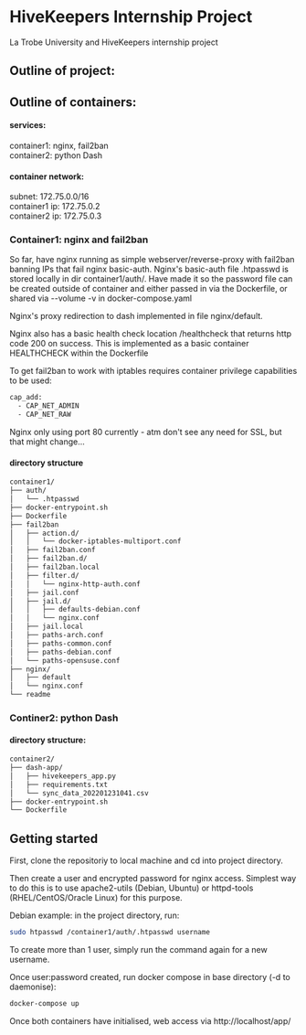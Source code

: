 # HiveKeepers Internship Project
La Trobe University and HiveKeepers internship project

## Outline of project:

## Outline of containers:

#### services:
container1: nginx, fail2ban   
container2: python Dash   

#### container network:
subnet: 172.75.0.0/16   
container1 ip: 172.75.0.2   
container2 ip: 172.75.0.3   

### Container1: nginx and fail2ban

So far, have nginx running as simple webserver/reverse-proxy with fail2ban banning IPs that fail nginx basic-auth.
Nginx's basic-auth file .htpasswd is stored locally in dir container1/auth/.  Have made it so the password file can
be created outside of container and either passed in via the Dockerfile, or shared via --volume -v in docker-compose.yaml

Nginx's proxy redirection to dash implemented in file nginx/default.

Nginx also has a basic health check location /healthcheck that returns http code 200 on success.
This is implemented as a basic container HEALTHCHECK within the Dockerfile

To get fail2ban to work with iptables requires container privilege capabilities to be used:
```bash
cap_add:
  - CAP_NET_ADMIN
  - CAP_NET_RAW
```

Nginx only using port 80 currently - atm don't see any need for SSL, but that might change...

#### directory structure

```bash
container1/
├── auth/
│   └── .htpasswd
├── docker-entrypoint.sh
├── Dockerfile
├── fail2ban
│   ├── action.d/
│   │   └── docker-iptables-multiport.conf
│   ├── fail2ban.conf
│   ├── fail2ban.d/
│   ├── fail2ban.local
│   ├── filter.d/
│   │   └── nginx-http-auth.conf
│   ├── jail.conf
│   ├── jail.d/
│   │   ├── defaults-debian.conf
│   │   └── nginx.conf
│   ├── jail.local
│   ├── paths-arch.conf
│   ├── paths-common.conf
│   ├── paths-debian.conf
│   └── paths-opensuse.conf
├── nginx/
│   ├── default
│   └── nginx.conf
└── readme
```

### Continer2: python Dash


#### directory structure:

```bash
container2/
├── dash-app/
│   ├── hivekeepers_app.py
│   ├── requirements.txt
│   └── sync_data_202201231041.csv
├── docker-entrypoint.sh
└── Dockerfile
```

## Getting started
First, clone the repositoriy to local machine and cd into project directory. 

Then create a user and encrypted password for nginx access.  Simplest way to do this is to use apache2-utils (Debian, Ubuntu) or httpd-tools (RHEL/CentOS/Oracle Linux) for this purpose.

Debian example: in the project directory, run:
```bash
sudo htpasswd /container1/auth/.htpasswd username
```
To create more than 1 user, simply run the command again for a new username.

Once user:password created, run docker compose in base directory (-d to daemonise):
```bash
docker-compose up 
```

Once both containers have initialised, web access via http://localhost/app/
